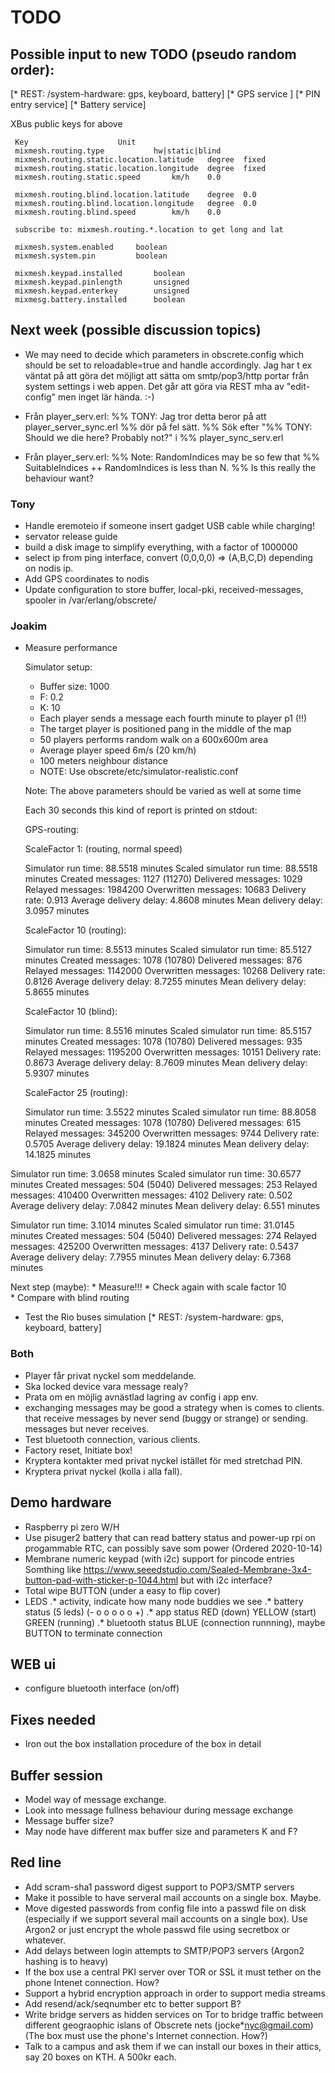 # TODO

## Possible input to new TODO (pseudo random order):

[* REST: /system-hardware: gps, keyboard, battery]
[* GPS service ]
[* PIN entry service]
[* Battery service]

XBus public keys for above

     Key					Unit
     mixmesh.routing.type			hw|static|blind
     mixmesh.routing.static.location.latitude	degree  fixed
     mixmesh.routing.static.location.longitude	degree  fixed
     mixmesh.routing.static.speed		km/h	0.0

     mixmesh.routing.blind.location.latitude	degree	0.0
     mixmesh.routing.blind.location.longitude	degree	0.0
     mixmesh.routing.blind.speed		km/h	0.0

     subscribe to: mixmesh.routing.*.location to get long and lat

     mixmesh.system.enabled		boolean
     mixmesh.system.pin			boolean

     mixmesh.keypad.installed		boolean
     mixmesh.keypad.pinlength		unsigned
     mixmesh.keypad.enterkey		unsigned
     mixmesg.battery.installed		boolean

## Next week (possible discussion topics)

* We may need to decide which parameters in obscrete.config which
  should be set to reloadable=true and handle accordingly. Jag har t
  ex väntat på att göra det möjligt att sätta om smtp/pop3/http portar
  från system settings i web appen. Det går att göra via REST mha av
  "edit-config" men inget lär hända. :-)

* Från player_serv.erl:
  %% TONY: Jag tror detta beror på att player_server_sync.erl
  %% dör på fel sätt.
  %% Sök efter "%% TONY: Should we die here? Probably not?" i
  %% player_sync_serv.erl 

* Från player_serv.erl:
  %% Note: RandomIndices may be so few that
  %% SuitableIndices ++ RandomIndices is less than N.
  %% Is this really the behaviour want?

### Tony

* Handle eremoteio if someone insert gadget USB cable while charging!
* servator release guide
* build a disk image to simplify everything, with a factor of 1000000
* select ip from ping interface, convert (0,0,0,0) => (A,B,C,D)
  depending on nodis ip.
* Add GPS coordinates to nodis
* Update configuration to store 
  buffer, local-pki, received-messages, spooler
  in /var/erlang/obscrete/

### Joakim

* Measure performance

  Simulator setup:

    * Buffer size: 1000
    * F: 0.2
    * K: 10
    * Each player sends a message each fourth minute to player p1 (!!)
    * The target player is positioned pang in the middle of the map
    * 50 players performs random walk on a 600x600m area
    * Average player speed 6m/s (20 km/h)
    * 100 meters neighbour distance
    * NOTE: Use obscrete/etc/simulator-realistic.conf
    
  Note: The above parameters should be varied as well at some time

  Each 30 seconds this kind of report is printed on stdout:

  GPS-routing:

  ScaleFactor 1: (routing, normal speed)

  Simulator run time: 88.5518 minutes
  Scaled simulator run time: 88.5518 minutes
  Created messages: 1127 (11270)
  Delivered messages: 1029
  Relayed messages: 1984200
  Overwritten messages: 10683
  Delivery rate: 0.913
  Average delivery delay: 4.8608 minutes
  Mean delivery delay: 3.0957 minutes

  ScaleFactor 10 (routing):

  Simulator run time: 8.5513 minutes
  Scaled simulator run time: 85.5127 minutes
  Created messages: 1078 (10780)
  Delivered messages: 876
  Relayed messages: 1142000
  Overwritten messages: 10268
  Delivery rate: 0.8126
  Average delivery delay: 8.7255 minutes
  Mean delivery delay: 5.8655 minutes

  ScaleFactor 10 (blind):

  Simulator run time: 8.5516 minutes
  Scaled simulator run time: 85.5157 minutes
  Created messages: 1078 (10780)
  Delivered messages: 935
  Relayed messages: 1195200
  Overwritten messages: 10151
  Delivery rate: 0.8673
  Average delivery delay: 8.7609 minutes
  Mean delivery delay: 5.9307 minutes

  ScaleFactor 25 (routing):

  Simulator run time: 3.5522 minutes
  Scaled simulator run time: 88.8058 minutes
  Created messages: 1078 (10780)
  Delivered messages: 615
  Relayed messages: 345200
  Overwritten messages: 9744
  Delivery rate: 0.5705
  Average delivery delay: 19.1824 minutes
  Mean delivery delay: 14.1825 minutes



Simulator run time: 3.0658 minutes
Scaled simulator run time: 30.6577 minutes
Created messages: 504 (5040)
Delivered messages: 253
Relayed messages: 410400
Overwritten messages: 4102
Delivery rate: 0.502
Average delivery delay: 7.0842 minutes
Mean delivery delay: 6.551 minutes


Simulator run time: 3.1014 minutes
Scaled simulator run time: 31.0145 minutes
Created messages: 504 (5040)
Delivered messages: 274
Relayed messages: 425200
Overwritten messages: 4137
Delivery rate: 0.5437
Average delivery delay: 7.7955 minutes
Mean delivery delay: 6.7368 minutes




  Next step (maybe):
    * Measure!!!
    * Check again with scale factor 10    
    * Compare with blind routing

* Test the Rio buses simulation
[* REST: /system-hardware: gps, keyboard, battery]

### Both

* Player får privat nyckel som meddelande.
* Ska locked device vara message realy?
* Prata om en möjlig avnästlad lagring av config i app env.
* exchanging messages may be good a strategy when is comes to clients.
  that receive messages by never send (buggy or strange) or sending.
  messages but never receives.
* Test bluetooth connection, various clients.
* Factory reset, Initiate box!
* Kryptera kontakter med privat nyckel istället för med stretchad PIN.
* Kryptera privat nyckel (kolla i alla fall).

## Demo hardware
* Raspberry pi zero W/H
* Use pisuger2 battery that can read battery status and
  power-up rpi on progammable RTC, can possibly save som power
  (Ordered 2020-10-14)
* Membrane numeric keypad (with i2c) support for pincode entries
 Somthing like <https://www.seeedstudio.com/Sealed-Membrane-3x4-button-pad-with-sticker-p-1044.html> but with i2c interface?
* Total wipe BUTTON (under a easy to flip cover)
* LEDS
.* activity, indicate how many node buddies we see
.* battery status (5 leds) (- o o o o o +)
.* app status RED (down) YELLOW (start) GREEN (running)
.* bluetooth status  BLUE (connection runnning),
maybe BUTTON to terminate connection

## WEB ui
* configure bluetooth interface (on/off)

## Fixes needed

* Iron out the box installation procedure of the box in detail

## Buffer session

* Model way of message exchange.
* Look into message fullness behaviour during message exchange
* Message buffer size?
* May node have different max buffer size and parameters K and F?

## Red line

* Add scram-sha1 password digest support to POP3/SMTP servers
* Make it possible to have serveral mail accounts on a single box. Maybe.
* Move digested passwords from config file into a passwd file on disk (especially if we support several mail accounts on a single box). Use Argon2 or just encrypt the whole passwd file using secretbox or whatever.
* Add delays between login attempts to SMTP/POP3 servers (Argon2 hashing is to heavy)
* If the box use a central PKI server over TOR or SSL it must tether on the phone Intenet connection. How?
* Support a hybrid encryption approach in order to support media streams
* Add resend/ack/seqnumber etc to better support B?
* Write bridge servers as hidden services on Tor to bridge traffic between different geograophic islans of Obscrete nets (jocke*nyc@gmail.com) (The box must use the phone's Internet connection. How?)
* Talk to a campus and ask them if we can install our boxes in their attics, say 20 boxes on KTH. A 500kr each.
